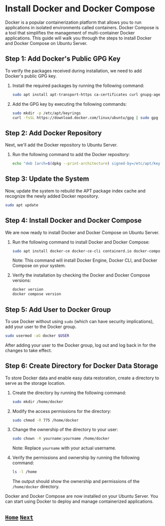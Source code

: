 # Install Docker and Docker Compose

Docker is a popular containerization platform that allows you to run applications in isolated environments called containers. Docker Compose is a tool that simplifies the management of multi-container Docker applications. This guide will walk you through the steps to install Docker and Docker Compose on Ubuntu Server.

## Step 1: Add Docker's Public GPG Key

To verify the packages received during installation, we need to add Docker's public GPG key.

1. Install the required packages by running the following command:

   ```bash
   sudo apt install apt-transport-https ca-certificates curl gnupg-agent software-properties-common
   ```

2. Add the GPG key by executing the following commands:

   ```bash
   sudo mkdir -p /etc/apt/keyrings
   curl -fsSL https://download.docker.com/linux/ubuntu/gpg | sudo gpg --dearmor -o /etc/apt/keyrings/docker.gpg
   ```

## Step 2: Add Docker Repository

Next, we'll add the Docker repository to Ubuntu Server.

1. Run the following command to add the Docker repository:

   ```bash
   echo "deb [arch=$(dpkg --print-architecture) signed-by=/etc/apt/keyrings/docker.gpg] https://download.docker.com/linux/ubuntu $(lsb_release -cs) stable" | sudo tee /etc/apt/sources.list.d/docker.list > /dev/null
   ```

## Step 3: Update the System

Now, update the system to rebuild the APT package index cache and recognize the newly added Docker repository.

```bash
sudo apt update
```

## Step 4: Install Docker and Docker Compose

We are now ready to install Docker and Docker Compose on Ubuntu Server.

1. Run the following command to install Docker and Docker Compose:

   ```bash
   sudo apt install docker-ce docker-ce-cli containerd.io docker-compose-plugin
   ```

   Note: This command will install Docker Engine, Docker CLI, and Docker Compose on your system.

2. Verify the installation by checking the Docker and Docker Compose versions:

   ```bash
   docker version
   docker compose version
   ```

## Step 5: Add User to Docker Group

To use Docker without using `sudo` (which can have security implications), add your user to the Docker group.

```bash
sudo usermod -aG docker $USER
```

After adding your user to the Docker group, log out and log back in for the changes to take effect.

## Step 6: Create Directory for Docker Data Storage

To store Docker data and enable easy data restoration, create a directory to serve as the storage location.

1. Create the directory by running the following command:

   ```bash
   sudo mkdir /home/docker
   ```

2. Modify the access permissions for the directory:

   ```bash
   sudo chmod -R 775 /home/docker
   ```

3. Change the ownership of the directory to your user:

   ```bash
   sudo chown -R yourname:yourname /home/docker
   ```

   Note: Replace `yourname` with your actual username.

4. Verify the permissions and ownership by running the following command:

   ```bash
   ls -l /home
   ```

   The output should show the ownership and permissions of the `/home/docker` directory.

Docker and Docker Compose are now installed on your Ubuntu Server. You can start using Docker to deploy and manage containerized applications.

## [`Home`](Table_of_Contents.md) [`Next`](Portainer.md)
